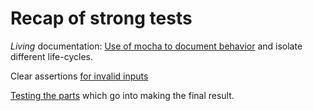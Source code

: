 # Recap of strong tests

_Living_ documentation: [Use of mocha to document behavior](https://github.com/code-craft-a1/test-failer-in-js-bhatiaPankaj/blob/5774bfdeba2a804227206081162b8bf717968423/test/tshirts.test.mjs) and isolate different life-cycles.

Clear assertions [for invalid inputs](https://github.com/code-craft-a1/test-failer-in-py-priyanja/blob/42066387823f88ce0f7fd9cce9419fcefbd204b5/tshirts.py)

[Testing the parts](https://github.com/code-craft-a1/test-failer-in-js-bhatiaPankaj/blob/5774bfdeba2a804227206081162b8bf717968423/test/misaligned.test.mjs) which go into making the final result.
